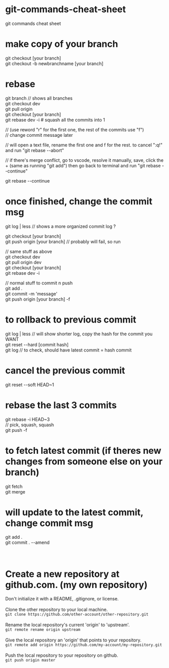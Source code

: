 # git-commands-cheat-sheet
git commands cheat sheet

# make copy of your branch
git checkout [your branch] <br/>
git checkout -b newbranchname [your branch]

# rebase
git branch 		// shows all branches <br/>
git checkout dev <br/>
git pull origin <br/>
git checkout [your branch] <br/>
git rebase dev -i 	# squash all the commits into 1 <br/>

// (use reword "r" for the first one, the rest of the commits use "f") <br/>
// change commit message later <br/>

// will open a text file, rename the first one and f for the rest. to cancel ":q!" and run "git rebase --abort" <br/>

// if there's merge conflict, go to vscode, resolve it manually, save, click the + (same as running "git add") then go back to terminal and run "git rebase --continue"
<br/>

git rebase --continue <br/>

# once finished, change the commit msg 


git log | less 				// shows a more organized commit log ? <br/>

git checkout [your branch]	<br/>
git push origin [your branch]		// probably will fail, so run <br/>

// same stuff as above <br/>
git checkout dev <br/>
git pull origin dev <br/>
git checkout [your branch] <br/>
git rebase dev -i <br/>

// normal stuff to commit n push <br/>
git add . <br/>
git commit -m 'message' <br/>
git push origin [your branch] -f <br/>

# to rollback to previous commit
git log | less		// will show shorter log, copy the hash for the commit you WANT <br/>
git reset --hard [commit hash] <br/>
git log 		// to check, should have latest commit = hash commit <br/>

# cancel the previous commit 
git reset --soft HEAD~1 <br/>

# rebase the last 3 commits 
git rebase -i HEAD~3 	 <br/>
// pick, squash, squash <br/>
git push -f <br/>

# to fetch latest commit (if theres new changes from someone else on your branch)
git fetch <br/>
git merge <br/>


# will update to the latest commit, change commit msg
git add . <br/>
git commit . --amend 	 <br/>
<br>
<br>

# Create a new repository at github.com. (my own repository)
Don't initialize it with a README, .gitignore, or license. <br>
<br>
Clone the other repository to your local machine. <br>
`git clone https://github.com/other-account/other-repository.git` 
<br>
<br>
Rename the local repository's current 'origin' to 'upstream'.<br>
`git remote rename origin upstream` 
<br>
<br>
Give the local repository an 'origin' that points to your repository.<br>
`git remote add origin https://github.com/my-account/my-repository.git`
<br>
<br>
Push the local repository to your repository on github. <br>
`git push origin master`
<br>
